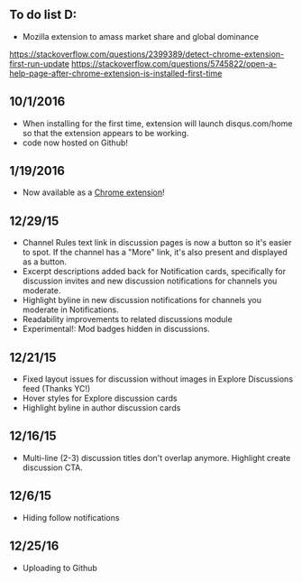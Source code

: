 ## To do list D:
- Mozilla extension to amass market share and global dominance

https://stackoverflow.com/questions/2399389/detect-chrome-extension-first-run-update
https://stackoverflow.com/questions/5745822/open-a-help-page-after-chrome-extension-is-installed-first-time

## 10/1/2016
- When installing for the first time, extension will launch disqus.com/home so that the extension appears to be working.
- code now hosted on Github!

## 1/19/2016
- Now available as a [Chrome extension](https://chrome.google.com/webstore/detail/disqus-condensed/jjdnibohihomibfhckihkohkjaegbcnf)!

## 12/29/15
- Channel Rules text link in discussion pages is now a button so it's easier to spot. If the channel has a "More" link, it's also present and displayed as a button.
- Excerpt descriptions added back for Notification cards, specifically for discussion invites and new discussion notifications for channels you moderate.
- Highlight byline in new discussion notifications for channels you moderate in Notifications.
- Readability improvements to related discussions module
- Experimental!: Mod badges hidden in discussions. 


## 12/21/15
- Fixed layout issues for discussion without images in Explore Discussions feed (Thanks YC!)
- Hover styles for Explore discussion cards
- Highlight byline in author discussion cards

## 12/16/15
- Multi-line (2-3) discussion titles don't overlap anymore. Highlight create discussion CTA.

## 12/6/15
- Hiding follow notifications

## 12/25/16
- Uploading to Github